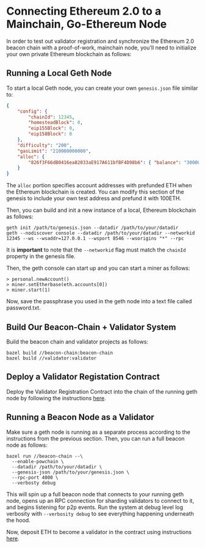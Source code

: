 # Connecting Ethereum 2.0 to a Mainchain, Go-Ethereum Node

In order to test out validator registration and synchronize the Ethereum 2.0 beacon chain with a proof-of-work, mainchain node, you'll need to initialize your own private Ethereum blockchain as follows:

## Running a Local Geth Node

To start a local Geth node, you can create your own `genesis.json` file similar to:

```json
{
    "config": {
        "chainId": 12345,
        "homesteadBlock": 0,
        "eip155Block": 0,
        "eip158Block": 0
    },
    "difficulty": "200",
    "gasLimit": "210000000000",
    "alloc": {
        "826f3F66dB0416ea82033aE917A611bfBF4D98b6": { "balance": "300000" }
    }
}
```

The `alloc` portion specifies account addresses with prefunded ETH when the Ethereum blockchain is created. You can modify this section of the genesis to include your own test address and prefund it with 100ETH.

Then, you can build and init a new instance of a local, Ethereum blockchain as follows:

```
geth init /path/to/genesis.json --datadir /path/to/your/datadir
geth --nodiscover console --datadir /path/to/your/datadir --networkid 12345 --ws --wsaddr=127.0.0.1 --wsport 8546 --wsorigins "*" --rpc
````

It is **important** to note that the `--networkid` flag must match the `chainId` property in the genesis file.

Then, the geth console can start up and you can start a miner as follows:

    > personal.newAccount()
    > miner.setEtherbase(eth.accounts[0])
    > miner.start(1)

Now, save the passphrase you used in the geth node into a text file called password.txt.

## Build Our Beacon-Chain + Validator System

Build the beacon chain and validator projects as follows:

```
bazel build //beacon-chain:beacon-chain
bazel build //validator:validator
```

## Deploy a Validator Registation Contract

Deploy the Validator Registration Contract into the chain of the running geth node by following the instructions [here](https://github.com/prysmaticlabs/prysm/blob/master/contracts/validator-registration-contract/deployVRC/README.md).

## Running a Beacon Node as a Validator

Make sure a geth node is running as a separate process according to the instructions from the previous section. Then, you can run a full beacon node as follows:

```
bazel run //beacon-chain --\
  --enable-powchain \
  --datadir /path/to/your/datadir \
  --genesis-json /path/to/your/genesis.json \
  --rpc-port 4000 \
  --verbosty debug
```

This will spin up a full beacon node that connects to your running geth node, opens up an RPC connection for sharding validators to connect to it, and begins listening for p2p events. Run the system at debug level log verbosity with `--verbosity debug` to see everything happening underneath the hood.

Now, deposit ETH to become a validator in the contract using instructions [here](https://github.com/prysmaticlabs/prysm/blob/master/docs/VALIDATOR_REGISTRATION.md).

